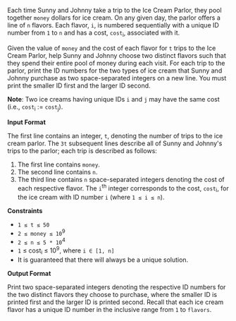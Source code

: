 Each time Sunny and Johnny take a trip to the Ice Cream Parlor, they pool together `money` dollars for ice cream. On any given day, the parlor offers a line of `n` flavors. Each flavor, `i`, is numbered sequentially with a unique ID number from `1` to `n` and has a cost, `cost`<sub>i</sub>, associated with it.

Given the value of `money` and the cost of each flavor for `t` trips to the Ice Cream Parlor, help Sunny and Johnny choose two distinct flavors such that they spend their entire pool of money during each visit. For each trip to the parlor, print the ID numbers for the two types of ice cream that Sunny and Johnny purchase as two space-separated integers on a new line. You must print the smaller ID first and the larger ID second.

**Note**: Two ice creams having unique IDs `i` and `j` may have the same cost (i.e., `cost`<sub>i</sub> := `cost`<sub>j</sub>).

**Input Format**

The first line contains an integer, `t`, denoting the number of trips to the ice cream parlor. The `3t` subsequent lines describe all of Sunny and Johnny's trips to the parlor; each trip is described as follows:

1. The first line contains `money`.
2. The second line contains `n`.
3. The third line contains `n` space-separated integers denoting the cost of each respective flavor. The `i`<sup>th</sup> integer corresponds to the cost, `cost`<sub>i</sub>, for the ice cream with ID number `i` (where `1 ≤ i ≤ n`).

**Constraints**
- `1 ≤ t ≤ 50`
- `2 ≤ money ≤ 10`<sup>9</sup>
- `2 ≤ n ≤ 5 * 10`<sup>4</sup>
- `1` ≤ cost<sub>i</sub> ≤ 10<sup>9</sup>, where `i ∈ [1, n] `
- It is guaranteed that there will always be a unique solution.

**Output Format**

Print two space-separated integers denoting the respective ID numbers for the two distinct flavors they choose to purchase, where the smaller ID is printed first and the larger ID is printed second. Recall that each ice cream flavor has a unique ID number in the inclusive range from `1` to `flavors`.